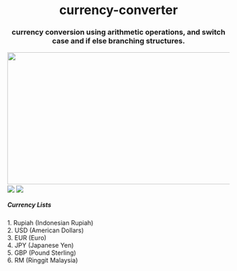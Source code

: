 <h1 align="center">currency-converter</h1>
<h3 align="center">currency conversion using arithmetic operations, and switch case and if else branching structures.</h3>
<img align="center" width="600" height="300" src="https://blogger.googleusercontent.com/img/b/R29vZ2xl/AVvXsEjftegSo7IgHMMFmv-gzXBqW3h0QdwByGdoAQlpBV85K7a5mxHzFJrxtyLg2B-o3ggeQJIkCf_Abgda5Jw0nctEb5XKKTTPZZX85txloOOgRH8FVS4f5eVTHcHiTgWOJU7DpWtZ52CLA-y2OvRSXUvXv6-7WxQ7_G8wgiU0d9jbFg6K08eQtjlGocXT5g/s1920/2023-03-12%20(1).png">
<img align="center" src="https://blogger.googleusercontent.com/img/b/R29vZ2xl/AVvXsEge0enGZZVPnWFqRz2faaXEiPxbU5u-uPiBPx886TsAMBcp8Rt7CKMykOp7rOejRrMriDNnvOLg1FdwMVmyWH6fNfAEqERzaqHLnCm3miutcjLoDxjE_V9CJW_Qx5OFhKWDECXMeBfp8i7YZMV26AuxFbxTdqsdyvnwlXmOOzAOVWmej1GF1S4Vi2qW_A/w410-h231/2023-03-12%20(2).png">
<img align="center" src="https://blogger.googleusercontent.com/img/b/R29vZ2xl/AVvXsEi7lEAHSWb00EqL0oQ_DcRibB8WfcFnRTmJVjRV00zzyZKF7LFqpWRhDl3N0lmtACAN3novQzkVRaQ-JE02MhuUTjgzdTwCIpmYUXKPjPW22vk9wrpkmz7LemY9DbziY-0yB_a1NVWlfbsvIn38-ZW_6W1GrtVHu8RbbyKL6PNQOGFTlCBUGIONK7KX6A/s1920/2023-03-12%20(3).png">

<h5>Currency Lists</h5>
1. Rupiah (Indonesian Rupiah)<br>
2. USD (American Dollars)<br>
3. EUR (Euro)<br>
4. JPY (Japanese Yen)<br>
5. GBP (Pound Sterling)<br>
6. RM (Ringgit Malaysia)<br>
